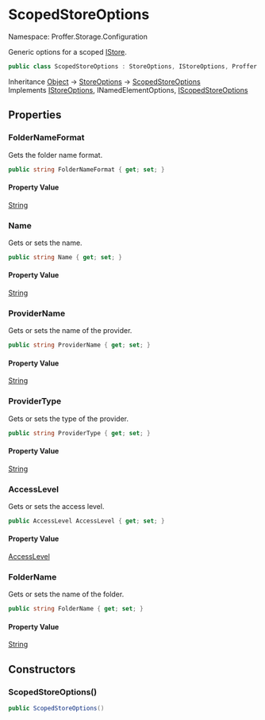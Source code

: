 # ScopedStoreOptions

Namespace: Proffer.Storage.Configuration

Generic options for a scoped [IStore](./proffer.storage.istore).

```csharp
public class ScopedStoreOptions : StoreOptions, IStoreOptions, Proffer.Configuration.INamedElementOptions, IScopedStoreOptions
```

Inheritance [Object](https://docs.microsoft.com/en-us/dotnet/api/system.object) → [StoreOptions](./proffer.storage.configuration.storeoptions) → [ScopedStoreOptions](./proffer.storage.configuration.scopedstoreoptions)<br>
Implements [IStoreOptions](./proffer.storage.configuration.istoreoptions), INamedElementOptions, [IScopedStoreOptions](./proffer.storage.configuration.iscopedstoreoptions)

## Properties

### **FolderNameFormat**

Gets the folder name format.

```csharp
public string FolderNameFormat { get; set; }
```

#### Property Value

[String](https://docs.microsoft.com/en-us/dotnet/api/system.string)<br>

### **Name**

Gets or sets the name.

```csharp
public string Name { get; set; }
```

#### Property Value

[String](https://docs.microsoft.com/en-us/dotnet/api/system.string)<br>

### **ProviderName**

Gets or sets the name of the provider.

```csharp
public string ProviderName { get; set; }
```

#### Property Value

[String](https://docs.microsoft.com/en-us/dotnet/api/system.string)<br>

### **ProviderType**

Gets or sets the type of the provider.

```csharp
public string ProviderType { get; set; }
```

#### Property Value

[String](https://docs.microsoft.com/en-us/dotnet/api/system.string)<br>

### **AccessLevel**

Gets or sets the access level.

```csharp
public AccessLevel AccessLevel { get; set; }
```

#### Property Value

[AccessLevel](./proffer.storage.configuration.accesslevel)<br>

### **FolderName**

Gets or sets the name of the folder.

```csharp
public string FolderName { get; set; }
```

#### Property Value

[String](https://docs.microsoft.com/en-us/dotnet/api/system.string)<br>

## Constructors

### **ScopedStoreOptions()**



```csharp
public ScopedStoreOptions()
```
